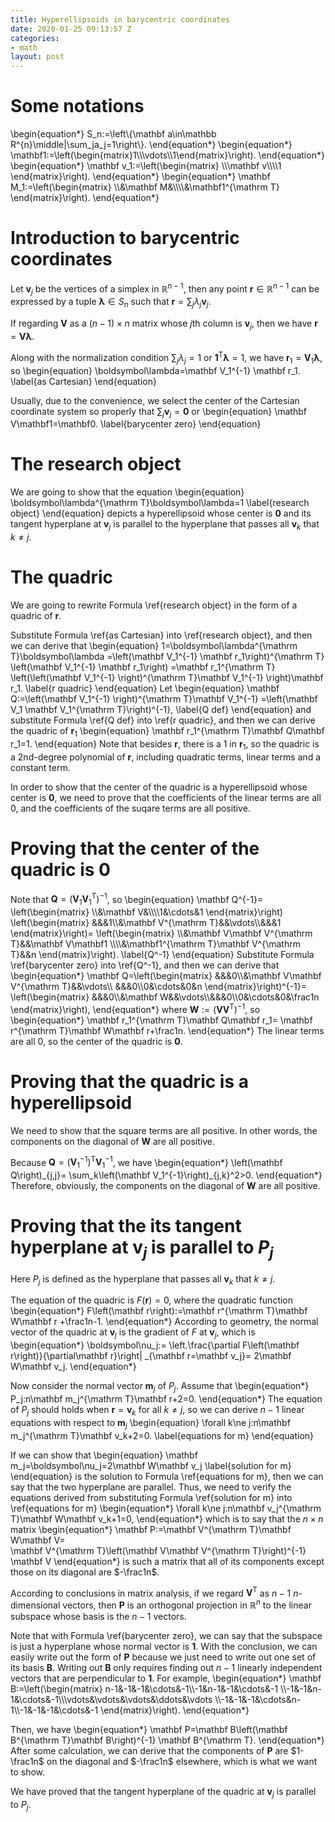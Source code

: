 ```yaml
---
title: Hyperellipsoids in barycentric coordinates
date: 2020-01-25 09:13:57 Z
categories:
- math
layout: post
---
```


# Some notations

\begin{equation\*}
    S_n:=\left\\{\mathbf a\in\mathbb R^{n}\middle|\sum_ja_j=1\right\\}.
\end{equation\*}
\begin{equation\*}
    \mathbf1:=\left(\begin{matrix}1\\\\\vdots\\\\1\end{matrix}\right).
\end{equation\*}
\begin{equation\*}
    \mathbf v_1:=\left(\begin{matrix}
        \\\\\mathbf v\\\\\\\\1
    \end{matrix}\right).
\end{equation\*}
\begin{equation\*}
    \mathbf M_1:=\left(\begin{matrix}
        \\\\&\mathbf M&\\\\\\\\&\mathbf1^{\mathrm T}
    \end{matrix}\right).
\end{equation\*}

# Introduction to barycentric coordinates

Let $\mathbf v_j$ be the vertices of a simplex in $\mathbb R^{n-1}$,
then any point $\mathbf r\in\mathbb R^{n-1}$
can be expressed by a tuple $\boldsymbol\lambda\in S_n$ such that
$\mathbf r=\sum_j\lambda_j\mathbf v_j$.

If regarding $\mathbf V$ as a $\left(n-1\right)\times n$ matrix
whose $j$th column is $\mathbf v_j$, then we have
$\mathbf r=\mathbf V\boldsymbol\lambda$.

Along with the normalization condition $\sum_j\lambda_j=1$ or
$\mathbf1^{\mathrm T}\boldsymbol\lambda=1$, we have
$\mathbf r_1=\mathbf V_1
\boldsymbol\lambda$,
so
\begin{equation}
    \boldsymbol\lambda=\mathbf V_1^{-1}
    \mathbf r_1.
    \label{as Cartesian}
\end{equation}

Usually, due to the convenience, we select the center of the Cartesian
coordinate system so properly that $\sum_j\mathbf v_j=\mathbf0$ or
\begin{equation}
    \mathbf V\mathbf1=\mathbf0.
    \label{barycenter zero}
\end{equation}

# The research object

We are going to show that the equation
\begin{equation}
    \boldsymbol\lambda^{\mathrm T}\boldsymbol\lambda=1
    \label{research object}
\end{equation}
depicts a hyperellipsoid whose center is $\mathbf0$ and
its tangent hyperplane at $\mathbf v_j$ is parallel to the hyperplane
that passes all $\mathbf v_k$ that $k\ne j$.

# The quadric

We are going to rewrite Formula \ref{research object} in the form of
a quadric of $\mathbf r$.

Substitute Formula \ref{as Cartesian} into \ref{research object}, and
then we can derive that
\begin{equation}
    1=\boldsymbol\lambda^{\mathrm T}\boldsymbol\lambda
    =\left(\mathbf V_1^{-1}
        \mathbf r_1\right)^{\mathrm T}
        \left(\mathbf V_1^{-1}
        \mathbf r_1\right)
    =\mathbf r_1^{\mathrm T}
        \left(\left(\mathbf V_1^{-1}
        \right)^{\mathrm T}\mathbf V_1^{-1}
        \right)\mathbf r_1.
    \label{r quadric}
\end{equation}
Let
\begin{equation}
    \mathbf Q:=\left(\mathbf V_1^{-1}
        \right)^{\mathrm T}\mathbf V_1^{-1}
    =\left(\mathbf V_1
        \mathbf V_1^{\mathrm T}\right)^{-1},
    \label{Q def}
\end{equation}
and substitute Formula \ref{Q def} into \ref{r quadric},
and then we can derive the quadric of $\mathbf r_1$
\begin{equation}
    \mathbf r_1^{\mathrm T}\mathbf Q\mathbf r_1=1.
\end{equation}
Note that besides $\mathbf r$, there is a $1$ in $\mathbf r_1$, so
the quadric is a $2$nd-degree polynomial of $\mathbf r$,
including quadratic terms, linear terms and a constant term.

In order to show that the center of the quadric is a hyperellipsoid
whose center is $\mathbf0$, we need to prove that the coefficients
of the linear terms are all $0$, and the coefficients of the suqare
terms are all positive.

# Proving that the center of the quadric is $\mathbf0$

Note that $\mathbf Q=\left(\mathbf V_1\mathbf V_1^{\mathrm T}\right)^{-1}$,
so
\begin{equation}
    \mathbf Q^{-1}=
    \left(\begin{matrix}
        \\\\&\mathbf V&\\\\\\\\1&\cdots&1
    \end{matrix}\right)
    \left(\begin{matrix}
        &&&1\\\\&\mathbf V^{\mathrm T}&&\vdots\\\\&&&1
    \end{matrix}\right)=
    \left(\begin{matrix}
        \\\\&\mathbf V\mathbf V^{\mathrm T}&&\mathbf V\mathbf1
        \\\\\\\\&\mathbf1^{\mathrm T}\mathbf V^{\mathrm T}&&n
    \end{matrix}\right).
    \label{Q^-1}
\end{equation}
Substitute Formula \ref{barycenter zero} into \ref{Q^-1},
and then we can derive that
\begin{equation\*}
    \mathbf Q=\left(\begin{matrix}
        &&&0\\\\&\mathbf V\mathbf V^{\mathrm T}&&\vdots\\\\
        &&&0\\\\0&\cdots&0&n
    \end{matrix}\right)^{-1}=
    \left(\begin{matrix}
        &&&0\\\\&\mathbf W&&\vdots\\\\&&&0\\\\0&\cdots&0&\frac1n
    \end{matrix}\right),
\end{equation\*}
where $\mathbf W:=\left(\mathbf V\mathbf V^{\mathrm T}\right)^{-1}$,
so
\begin{equation\*}
    \mathbf r_1^{\mathrm T}\mathbf Q\mathbf r_1=
    \mathbf r^{\mathrm T}\mathbf W\mathbf r+\frac1n.
\end{equation\*}
The linear terms are all $0$, so the center of the quadric is $\mathbf0$.

# Proving that the quadric is a hyperellipsoid

We need to show that the square terms are all positive.
In other words, the components on the diagonal of $\mathbf W$
are all positive.

Because $\mathbf Q=
\left(\mathbf V_1^{-1}\right)^{\mathrm T}\mathbf V_1^{-1}$,
we have
\begin{equation\*}
    \left(\mathbf Q\right)\_{j,j}=
    \sum_k\left(\mathbf V_1^{-1}\right)_{j,k}^2>0.
\end{equation\*}
Therefore, obviously, the components on the diagonal of $\mathbf W$
are all positive.

# Proving that the its tangent hyperplane at $\mathbf v_j$ is parallel to $P_j$

Here $P_j$ is defined as the hyperplane that
passes all $\mathbf v_k$ that $k\ne j$.

The equation of the quadric is $F\left(\mathbf r\right)=0$,
where the quadratic function
\begin{equation\*}
    F\left(\mathbf r\right):=\mathbf r^{\mathrm T}\mathbf W\mathbf r
    +\frac1n-1.
\end{equation\*}
According to geometry, the normal vector of the quadric at $\mathbf v_j$
is the gradient of $F$ at $\mathbf v_j$, which is
\begin{equation\*}
    \boldsymbol\nu_j:=
    \left.\frac{\partial F\left(\mathbf r\right)}{\partial\mathbf r}\right|
    _{\mathbf r=\mathbf v_j}=
    2\mathbf W\mathbf v_j.
\end{equation\*}

Now consider the normal vector $\mathbf m_j$ of $P_j$. Assume that
\begin{equation\*}
    P_j:n\mathbf m_j^{\mathrm T}\mathbf r+2=0.
\end{equation\*}
The equation of $P_j$ should holds when $\mathbf r=\mathbf v_k$
for all $k\ne j$, so we can derive $n-1$ linear equations with respect
to $\mathbf m_j$
\begin{equation}
    \forall k\ne j:n\mathbf m_j^{\mathrm T}\mathbf v_k+2=0.
    \label{equations for m}
\end{equation}

If we can show that
\begin{equation}
    \mathbf m_j=\boldsymbol\nu_j=2\mathbf W\mathbf v_j
    \label{solution for m}
\end{equation}
is the solution to Formula \ref{equations for m},
then we can say that the two hyperplane are parallel.
Thus, we need to verify the equations derived from
substituting Formula \ref{solution for m} into \ref{equations for m}
\begin{equation\*}
    \forall k\ne j:n\mathbf v_j^{\mathrm T}\mathbf W\mathbf v_k+1=0,
\end{equation\*}
which is to say that the $n\times n$ matrix
\begin{equation\*}
    \mathbf P:=\mathbf V^{\mathrm T}\mathbf W\mathbf V=\
    \mathbf V^{\mathrm T}\left(\mathbf V\mathbf V^{\mathrm T}\right)^{-1}
    \mathbf V
\end{equation\*}
is such a matrix that all of its components except those on its
diagonal are $-\frac1n$.

According to conclusions in matrix analysis,
if we regard $\mathbf V^{\mathrm T}$ as $n-1$ $n$-dimensional vectors,
then $\mathbf P$ is an orthogonal projection in $\mathbb R^n$ to
the linear subspace whose basis is the $n-1$ vectors.

Note that with Formula \ref{barycenter zero}, we can say that
the subspace is just a hyperplane whose normal vector is $\mathbf1$.
With the conclusion, we can easily write out the form of $\mathbf P$
because we just need to write out one set of its basis $\mathbf B$.
Writing out $\mathbf B$ only requires finding out $n-1$ linearly independent
vectors that are perpendicular to $\mathbf1$.
For example,
\begin{equation\*}
    \mathbf B:=\left(\begin{matrix}
        n-1&-1&-1&\cdots&-1\\\\-1&n-1&-1&\cdots&-1
        \\\\-1&-1&n-1&\cdots&-1\\\\\vdots&\vdots&\vdots&\ddots&\vdots
        \\\\-1&-1&-1&\cdots&n-1\\\\-1&-1&-1&\cdots&-1
    \end{matrix}\right).
\end{equation\*}

Then, we have
\begin{equation\*}
    \mathbf P=\mathbf B\left(\mathbf B^{\mathrm T}\mathbf B\right)^{-1}
    \mathbf B^{\mathrm T}.
\end{equation\*}
After some calculation, we can derive that the components of $\mathbf P$
are $1-\frac1n$ on the diagonal and $-\frac1n$ elsewhere,
which is what we want to show.

We have proved that the tangent hyperplane of the quadric
at $\mathbf v_j$ is parallel to $P_j$.

